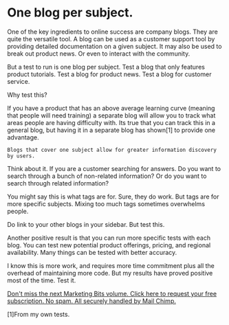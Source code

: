 One blog per subject.
====================

One of the key ingredients to online success are company blogs.
They are quite the versatile tool. A blog can be used as a customer support tool
by providing detailed documentation on a given subject. It may also be 
used to break out product news. Or even to interact with the community.

But a test to run is one blog per subject. Test a blog that only features 
product tutorials. Test a blog for product news. Test a blog for customer service.

Why test this?

If you have a product that has an above average learning curve (meaning that
people will need training) a separate blog will allow you to track what areas people
are having difficulty with. Its true that you can track this in a general
blog, but having it in a separate blog has shown[1] to provide one advantage.

    Blogs that cover one subject allow for greater information discovery
    by users.
    
Think about it. If you are a customer searching for answers. Do you want to 
search through a bunch of non-related information? Or do you want to search
through related information?

You might say this is what tags are for. Sure, they do work. But tags are for more
specific subjects. Mixing too much tags sometimes overwhelms people.

Do link to your other blogs in your sidebar. But test this. 

Another positive result is that you can run more specific tests with each blog.
You can test new potential product offerings, pricing, and regional availability.
Many things can be tested with better accuracy.

I know this is more work, and requires more time commitment plus all the overhead
of maintaining more code. But my results have proved positive most of the time.
Test it.


<a href="http://orangethirty.github.com/marketing_bits">Don't miss the next Marketing Bits volume. Click here to request your free subscription. No spam. All securely handled by Mail Chimp.</a>

[1]From my own tests.
